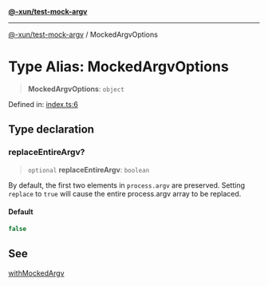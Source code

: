 [**@-xun/test-mock-argv**](../README.md)

***

[@-xun/test-mock-argv](../README.md) / MockedArgvOptions

# Type Alias: MockedArgvOptions

> **MockedArgvOptions**: `object`

Defined in: [index.ts:6](https://github.com/Xunnamius/test-utils/blob/a891c5dff656869542f90269460b07b6b8641681/packages/test-mock-argv/src/index.ts#L6)

## Type declaration

### replaceEntireArgv?

> `optional` **replaceEntireArgv**: `boolean`

By default, the first two elements in `process.argv` are preserved. Setting
`replace` to `true` will cause the entire process.argv array to be
replaced.

#### Default

```ts
false
```

## See

[withMockedArgv](../functions/withMockedArgv.md)
